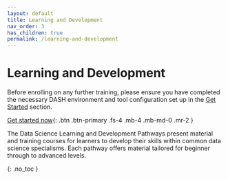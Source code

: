 ```yaml
---
layout: default
title: Learning and Development
nav_order: 3
has_children: true
permalink: /learning-and-development
---
```


# Learning and Development

Before enrolling on any further training, please ensure you have completed the necessary DASH environment and tool configuration 
set up in the [Get Started](/get-started) section. 

[Get started now](/defra-dash/get-started){: .btn .btn-primary .fs-4 .mb-4 .mb-md-0 .mr-2 }

The Data Science Learning and Development Pathways present material and training courses for learners to develop their skills 
within common data science specialisms. Each pathway offers material tailored for beginner through to advanced levels.

{: .no_toc }
